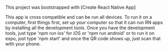 This project was bootstrapped with [Create React Native App]

This app is cross compatible and can be run all devices. To run it on a computer, first things first, set up your computer so that it can run RN apps by installing all the development tools. Once you have the development tools, just type 'npm run ios' for iOS or 'npm run android' or to run it on expo, just type 'npm start' and once the QR code shows up, just scan that with your phone.


